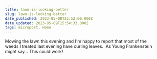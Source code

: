 ```yaml
---
title: lawn-is-looking-better
slug: lawn-is-looking-better
date_published: 2023-05-08T23:52:00.000Z
date_updated: 2023-05-09T15:54:33.000Z
tags: micropost, Home
---
```


Mowing the lawn this evening and I'm happy to report that most of the weeds I treated last evening have curling leaves.  As Young Frankenstein might say... This could work!

